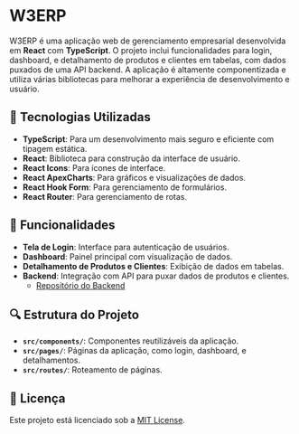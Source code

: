 # W3ERP

W3ERP é uma aplicação web de gerenciamento empresarial desenvolvida em **React** com **TypeScript**. O projeto inclui funcionalidades para login, dashboard, e detalhamento de produtos e clientes em tabelas, com dados puxados de uma API backend. A aplicação é altamente componentizada e utiliza várias bibliotecas para melhorar a experiência de desenvolvimento e usuário.

## 🚀 Tecnologias Utilizadas

- **TypeScript**: Para um desenvolvimento mais seguro e eficiente com tipagem estática.
- **React**: Biblioteca para construção da interface de usuário.
- **React Icons**: Para ícones de interface.
- **React ApexCharts**: Para gráficos e visualizações de dados.
- **React Hook Form**: Para gerenciamento de formulários.
- **React Router**: Para gerenciamento de rotas.

## 📂 Funcionalidades

- **Tela de Login**: Interface para autenticação de usuários.
- **Dashboard**: Painel principal com visualização de dados.
- **Detalhamento de Produtos e Clientes**: Exibição de dados em tabelas.
- **Backend**: Integração com API para puxar dados de produtos e clientes.
  - [Repositório do Backend](https://github.com/vtpa/w3-erp-backend)

## 🔍 Estrutura do Projeto

- **`src/components/`**: Componentes reutilizáveis da aplicação.
- **`src/pages/`**: Páginas da aplicação, como login, dashboard, e detalhamentos.
- **`src/routes/`**: Roteamento de páginas.

## 📝 Licença

Este projeto está licenciado sob a [MIT License](LICENSE).

